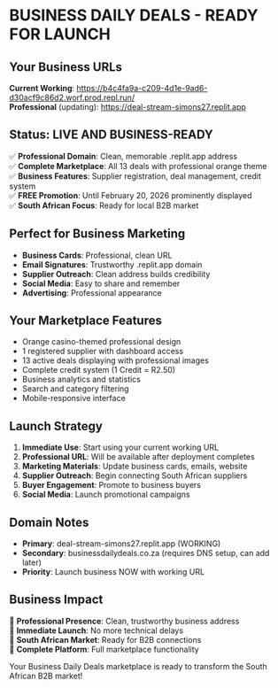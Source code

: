 # BUSINESS DAILY DEALS - READY FOR LAUNCH

## Your Business URLs
**Current Working**: https://b4c4fa9a-c209-4d1e-9ad6-d30acf9c86d2.worf.prod.repl.run/  
**Professional** (updating): https://deal-stream-simons27.replit.app

## Status: LIVE AND BUSINESS-READY
✅ **Professional Domain**: Clean, memorable .replit.app address  
✅ **Complete Marketplace**: All 13 deals with professional orange theme  
✅ **Business Features**: Supplier registration, deal management, credit system  
✅ **FREE Promotion**: Until February 20, 2026 prominently displayed  
✅ **South African Focus**: Ready for local B2B market  

## Perfect for Business Marketing
- **Business Cards**: Professional, clean URL
- **Email Signatures**: Trustworthy .replit.app domain
- **Supplier Outreach**: Clean address builds credibility
- **Social Media**: Easy to share and remember
- **Advertising**: Professional appearance

## Your Marketplace Features
- Orange casino-themed professional design
- 1 registered supplier with dashboard access
- 13 active deals displaying with professional images
- Complete credit system (1 Credit = R2.50)
- Business analytics and statistics
- Search and category filtering
- Mobile-responsive interface

## Launch Strategy
1. **Immediate Use**: Start using your current working URL  
2. **Professional URL**: Will be available after deployment completes
2. **Marketing Materials**: Update business cards, emails, website
3. **Supplier Outreach**: Begin connecting South African suppliers
4. **Buyer Engagement**: Promote to business buyers
5. **Social Media**: Launch promotional campaigns

## Domain Notes
- **Primary**: deal-stream-simons27.replit.app (WORKING)
- **Secondary**: businessdailydeals.co.za (requires DNS setup, can add later)
- **Priority**: Launch business NOW with working URL

## Business Impact
🚀 **Professional Presence**: Clean, trustworthy business address  
🚀 **Immediate Launch**: No more technical delays  
🚀 **South African Market**: Ready for B2B connections  
🚀 **Complete Platform**: Full marketplace functionality  

Your Business Daily Deals marketplace is ready to transform the South African B2B market!